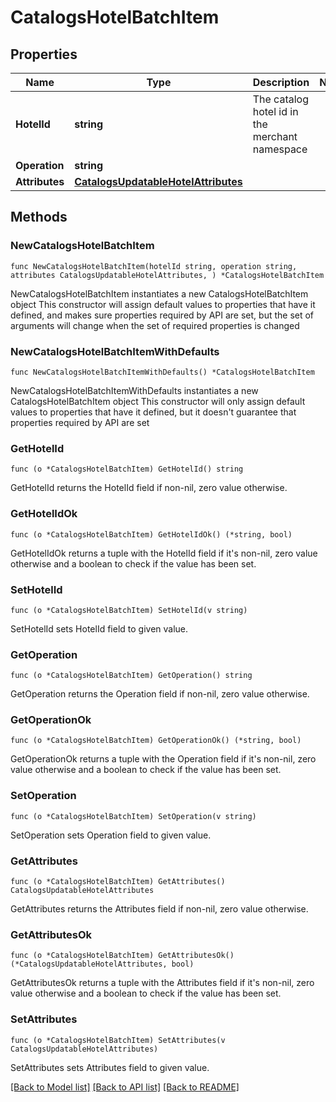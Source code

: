 # CatalogsHotelBatchItem

## Properties

Name | Type | Description | Notes
------------ | ------------- | ------------- | -------------
**HotelId** | **string** | The catalog hotel id in the merchant namespace | 
**Operation** | **string** |  | 
**Attributes** | [**CatalogsUpdatableHotelAttributes**](CatalogsUpdatableHotelAttributes.md) |  | 

## Methods

### NewCatalogsHotelBatchItem

`func NewCatalogsHotelBatchItem(hotelId string, operation string, attributes CatalogsUpdatableHotelAttributes, ) *CatalogsHotelBatchItem`

NewCatalogsHotelBatchItem instantiates a new CatalogsHotelBatchItem object
This constructor will assign default values to properties that have it defined,
and makes sure properties required by API are set, but the set of arguments
will change when the set of required properties is changed

### NewCatalogsHotelBatchItemWithDefaults

`func NewCatalogsHotelBatchItemWithDefaults() *CatalogsHotelBatchItem`

NewCatalogsHotelBatchItemWithDefaults instantiates a new CatalogsHotelBatchItem object
This constructor will only assign default values to properties that have it defined,
but it doesn't guarantee that properties required by API are set

### GetHotelId

`func (o *CatalogsHotelBatchItem) GetHotelId() string`

GetHotelId returns the HotelId field if non-nil, zero value otherwise.

### GetHotelIdOk

`func (o *CatalogsHotelBatchItem) GetHotelIdOk() (*string, bool)`

GetHotelIdOk returns a tuple with the HotelId field if it's non-nil, zero value otherwise
and a boolean to check if the value has been set.

### SetHotelId

`func (o *CatalogsHotelBatchItem) SetHotelId(v string)`

SetHotelId sets HotelId field to given value.


### GetOperation

`func (o *CatalogsHotelBatchItem) GetOperation() string`

GetOperation returns the Operation field if non-nil, zero value otherwise.

### GetOperationOk

`func (o *CatalogsHotelBatchItem) GetOperationOk() (*string, bool)`

GetOperationOk returns a tuple with the Operation field if it's non-nil, zero value otherwise
and a boolean to check if the value has been set.

### SetOperation

`func (o *CatalogsHotelBatchItem) SetOperation(v string)`

SetOperation sets Operation field to given value.


### GetAttributes

`func (o *CatalogsHotelBatchItem) GetAttributes() CatalogsUpdatableHotelAttributes`

GetAttributes returns the Attributes field if non-nil, zero value otherwise.

### GetAttributesOk

`func (o *CatalogsHotelBatchItem) GetAttributesOk() (*CatalogsUpdatableHotelAttributes, bool)`

GetAttributesOk returns a tuple with the Attributes field if it's non-nil, zero value otherwise
and a boolean to check if the value has been set.

### SetAttributes

`func (o *CatalogsHotelBatchItem) SetAttributes(v CatalogsUpdatableHotelAttributes)`

SetAttributes sets Attributes field to given value.



[[Back to Model list]](../README.md#documentation-for-models) [[Back to API list]](../README.md#documentation-for-api-endpoints) [[Back to README]](../README.md)


